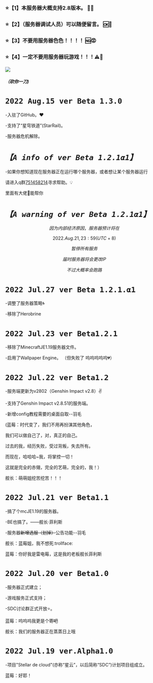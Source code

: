 ### :star:【1】本服务器大概支持2.8版本。 :custard::sparkling_heart:

### :star:【2】（服务器调试人员）可以随便留言。 :ok::star2:

### :star:【3】不要用服务器色色！！！！ :ng::rage:

### :star:【4】一定不要用服务器玩游戏！！！:warning::imp:

<img src="https://static.aichat.net/chat/202208/1ce3a91a-e1c5-4000-862c-3eb2376390ef.png" px=1600x900/>

##### （砍你一刀)
`2022 Aug.15 ver Beta 1.3.0`
==

-入驻了GitHub。:heart:

-支持了“星穹铁道”(StarRail)。

-服务器危机解除。

# *`【A info of ver Beta 1.2.1α1】`*

-如果你想知道现在服务器正在运行哪个服务器，或者想让某个服务器运行

请进入q群[751458214](https://jq.qq.com/?_wv=1027&k=zPF4I7rZ)寻求帮助。:bulb:

里面有大佬:information_desk_person:能帮你

# *`【A warning of ver Beta 1.2.1α1】`*

$$ 因为内部经济原因，服务器预计将在 $$

$$ 2022.Aug.21,23:59(UTC+8) $$

$$ 暂停所有服务 $$

$$ 届时服务器将会更改IP $$

$$ 不过大概率会跑路 $$

`2022 Jul.27 ver Beta 1.2.1.α1` 
==

-调整了服务器策略:cyclone:

-移除了Herobrine

`2022 Jul.23 ver Beta1.2.1`
==

-移除了MinecraftJE1.19服务器文件。

-启用了Wallpaper Engine。
（但失败了 呜呜呜呜呜:broken_heart:）

`2022 Jul.22 ver Beta1.2`
==

-服务端更新为v2802（Genshin Impact v2.8）:v:

-支持了Genshin Impact v2.8.51的服务端。

-新增config教程需要的桌面自取--羽毛

(蓝莓：时代变了，我们不用再扮演其他角色，

我们可以做自己了，对，真正的自己。

过去的我，经历失败，受过背叛，失去所有。

而现在，哈哈哈~我，将掌控一切！

这就是完全的赤翎，完全的艺萌，完全的，我！）

舰长：萌萌姐挖苦挖苦！！！

`2022 Jul.21 ver Beta1.1`
==

-搞了个mcJE1.19的服务器。

-BE也搞了。——舰长·菲利斯

-服务器~~新增选服（划掉）~~公告功能--羽毛

舰长：蓝莓姐，我不想死:trollface:

蓝莓：你好我是雷电莓，这是我的老板舰长菲利斯

`2022 Jul.20 ver Beta1.0`
==

-服务器正式建立；

-游戏服务正式支持；

-SDC讨论群正式开放:star:。

蓝莓：呜呜呜我更是个~~寄吧~~

舰长：我们的服务器正在蒸蒸日上哦

`2022 Jul.19 ver.Alpha1.0`
==

-项目"Stellar de cloud"(亦称“星云”，以后简称“SDC”)计划项目组成立。

蓝莓：好耶！
